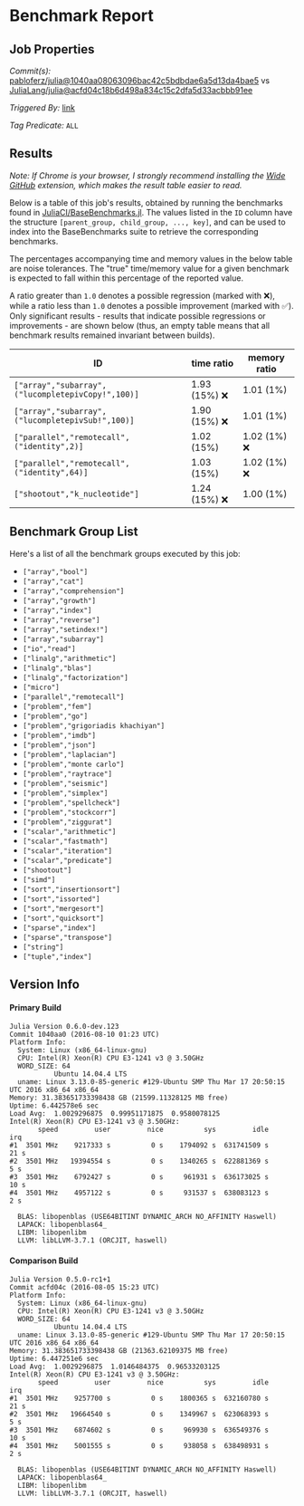 # Benchmark Report

## Job Properties

*Commit(s):* [pabloferz/julia@1040aa08063096bac42c5bdbdae6a5d13da4bae5](https://github.com/pabloferz/julia/commit/1040aa08063096bac42c5bdbdae6a5d13da4bae5) vs [JuliaLang/julia@acfd04c18b6d498a834c15c2dfa5d33acbbb91ee](https://github.com/JuliaLang/julia/commit/acfd04c18b6d498a834c15c2dfa5d33acbbb91ee)

*Triggered By:* [link](https://github.com/JuliaLang/julia/pull/17929#issuecomment-238741663)

*Tag Predicate:* `ALL`

## Results

*Note: If Chrome is your browser, I strongly recommend installing the [Wide GitHub](https://chrome.google.com/webstore/detail/wide-github/kaalofacklcidaampbokdplbklpeldpj?hl=en)
extension, which makes the result table easier to read.*

Below is a table of this job's results, obtained by running the benchmarks found in
[JuliaCI/BaseBenchmarks.jl](https://github.com/JuliaCI/BaseBenchmarks.jl). The values
listed in the `ID` column have the structure `[parent_group, child_group, ..., key]`,
and can be used to index into the BaseBenchmarks suite to retrieve the corresponding
benchmarks.

The percentages accompanying time and memory values in the below table are noise tolerances. The "true"
time/memory value for a given benchmark is expected to fall within this percentage of the reported value.

A ratio greater than `1.0` denotes a possible regression (marked with :x:), while a ratio less
than `1.0` denotes a possible improvement (marked with :white_check_mark:). Only significant results - results
that indicate possible regressions or improvements - are shown below (thus, an empty table means that all
benchmark results remained invariant between builds).

| ID | time ratio | memory ratio |
|----|------------|--------------|
| `["array","subarray",("lucompletepivCopy!",100)]` | 1.93 (15%) :x: | 1.01 (1%)  |
| `["array","subarray",("lucompletepivSub!",100)]` | 1.90 (15%) :x: | 1.01 (1%)  |
| `["parallel","remotecall",("identity",2)]` | 1.02 (15%)  | 1.02 (1%) :x: |
| `["parallel","remotecall",("identity",64)]` | 1.03 (15%)  | 1.02 (1%) :x: |
| `["shootout","k_nucleotide"]` | 1.24 (15%) :x: | 1.00 (1%)  |

## Benchmark Group List

Here's a list of all the benchmark groups executed by this job:

- `["array","bool"]`
- `["array","cat"]`
- `["array","comprehension"]`
- `["array","growth"]`
- `["array","index"]`
- `["array","reverse"]`
- `["array","setindex!"]`
- `["array","subarray"]`
- `["io","read"]`
- `["linalg","arithmetic"]`
- `["linalg","blas"]`
- `["linalg","factorization"]`
- `["micro"]`
- `["parallel","remotecall"]`
- `["problem","fem"]`
- `["problem","go"]`
- `["problem","grigoriadis khachiyan"]`
- `["problem","imdb"]`
- `["problem","json"]`
- `["problem","laplacian"]`
- `["problem","monte carlo"]`
- `["problem","raytrace"]`
- `["problem","seismic"]`
- `["problem","simplex"]`
- `["problem","spellcheck"]`
- `["problem","stockcorr"]`
- `["problem","ziggurat"]`
- `["scalar","arithmetic"]`
- `["scalar","fastmath"]`
- `["scalar","iteration"]`
- `["scalar","predicate"]`
- `["shootout"]`
- `["simd"]`
- `["sort","insertionsort"]`
- `["sort","issorted"]`
- `["sort","mergesort"]`
- `["sort","quicksort"]`
- `["sparse","index"]`
- `["sparse","transpose"]`
- `["string"]`
- `["tuple","index"]`

## Version Info

#### Primary Build

```
Julia Version 0.6.0-dev.123
Commit 1040aa0 (2016-08-10 01:23 UTC)
Platform Info:
  System: Linux (x86_64-linux-gnu)
  CPU: Intel(R) Xeon(R) CPU E3-1241 v3 @ 3.50GHz
  WORD_SIZE: 64
           Ubuntu 14.04.4 LTS
  uname: Linux 3.13.0-85-generic #129-Ubuntu SMP Thu Mar 17 20:50:15 UTC 2016 x86_64 x86_64
Memory: 31.383651733398438 GB (21599.11328125 MB free)
Uptime: 6.442578e6 sec
Load Avg:  1.0029296875  0.99951171875  0.9580078125
Intel(R) Xeon(R) CPU E3-1241 v3 @ 3.50GHz: 
       speed         user         nice          sys         idle          irq
#1  3501 MHz    9217333 s          0 s    1794092 s  631741509 s         21 s
#2  3501 MHz   19394554 s          0 s    1340265 s  622881369 s          5 s
#3  3501 MHz    6792427 s          0 s     961931 s  636173025 s         10 s
#4  3501 MHz    4957122 s          0 s     931537 s  638083123 s          2 s

  BLAS: libopenblas (USE64BITINT DYNAMIC_ARCH NO_AFFINITY Haswell)
  LAPACK: libopenblas64_
  LIBM: libopenlibm
  LLVM: libLLVM-3.7.1 (ORCJIT, haswell)

```

#### Comparison Build

```
Julia Version 0.5.0-rc1+1
Commit acfd04c (2016-08-05 15:23 UTC)
Platform Info:
  System: Linux (x86_64-linux-gnu)
  CPU: Intel(R) Xeon(R) CPU E3-1241 v3 @ 3.50GHz
  WORD_SIZE: 64
           Ubuntu 14.04.4 LTS
  uname: Linux 3.13.0-85-generic #129-Ubuntu SMP Thu Mar 17 20:50:15 UTC 2016 x86_64 x86_64
Memory: 31.383651733398438 GB (21363.62109375 MB free)
Uptime: 6.447251e6 sec
Load Avg:  1.0029296875  1.0146484375  0.96533203125
Intel(R) Xeon(R) CPU E3-1241 v3 @ 3.50GHz: 
       speed         user         nice          sys         idle          irq
#1  3501 MHz    9257700 s          0 s    1800365 s  632160780 s         21 s
#2  3501 MHz   19664540 s          0 s    1349967 s  623068393 s          5 s
#3  3501 MHz    6874602 s          0 s     969930 s  636549376 s         10 s
#4  3501 MHz    5001555 s          0 s     938058 s  638498931 s          2 s

  BLAS: libopenblas (USE64BITINT DYNAMIC_ARCH NO_AFFINITY Haswell)
  LAPACK: libopenblas64_
  LIBM: libopenlibm
  LLVM: libLLVM-3.7.1 (ORCJIT, haswell)

```
